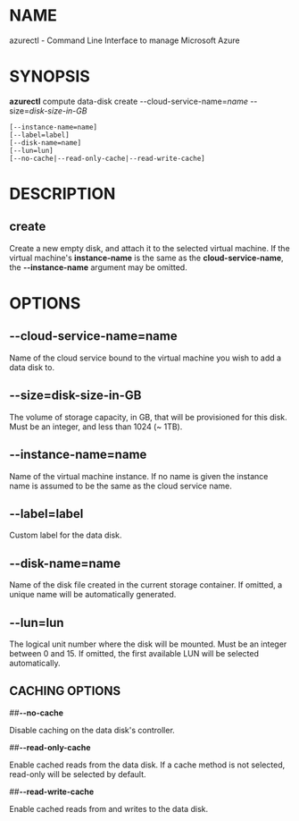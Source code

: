 # NAME

azurectl - Command Line Interface to manage Microsoft Azure

# SYNOPSIS

__azurectl__ compute data-disk create --cloud-service-name=*name* --size=*disk-size-in-GB*

    [--instance-name=name]
    [--label=label]
    [--disk-name=name]
    [--lun=lun]
    [--no-cache|--read-only-cache|--read-write-cache]

# DESCRIPTION

## __create__

Create a new empty disk, and attach it to the selected virtual machine. If the
virtual machine's __instance-name__ is the same as the __cloud-service-name__,
the __--instance-name__ argument may be omitted.

# OPTIONS

## __--cloud-service-name=name__

Name of the cloud service bound to the virtual machine you wish to add a data
disk to.

## __--size=disk-size-in-GB__

The volume of storage capacity, in GB, that will be provisioned for this disk.
Must be an integer, and less than 1024 (~ 1TB).

## __--instance-name=name__

Name of the virtual machine instance. If no name is given the instance name is
assumed to be the same as the cloud service name.

## __--label=label__

Custom label for the data disk.

## __--disk-name=name__

Name of the disk file created in the current storage container. If omitted, a
unique name will be automatically generated.

## __--lun=lun__

The logical unit number where the disk will be mounted. Must be an integer
between 0 and 15. If omitted, the first available LUN will be selected
automatically.

## CACHING OPTIONS

##__--no-cache__

Disable caching on the data disk's controller.

##__--read-only-cache__

Enable cached reads from the data disk. If a cache method is not selected,
read-only will be selected by default.

##__--read-write-cache__

Enable cached reads from and writes to the data disk.
